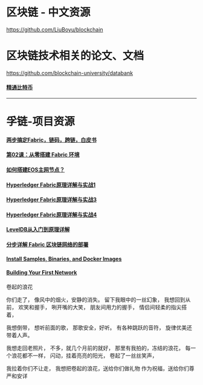# 区块链 - 中文资源
https://github.com/LiuBoyu/blockchain
# 区块链技术相关的论文、文档
https://github.com/blockchain-university/databank

#### [精通比特币](http://v1.8btc.com/books/261/master_bitcoin/_book/)

---
# 孚链-项目资源
#### [两步搞定Fabric，链码，跨链，白皮书](https://www.jianshu.com/p/68ae83fb3624)

#### [第02课：从零搭建 Fabric 环境](https://gitbook.cn/gitchat/column/5b1798c0a6e54424e9335528/topic/5b17adfda6e54424e9336432)
#### [如何搭建EOS主网节点？](https://juejin.im/post/5b67d96d6fb9a04f86065174)

#### [Hyperledger Fabric原理详解与实战1](https://juejin.im/post/5e8452516fb9a03c2e541178)
#### [Hyperledger Fabric原理详解与实战3](https://juejin.im/post/5e85d43551882573ac3cde3f)
#### [Hyperledger Fabric原理详解与实战4](https://juejin.im/post/5e86d809f265da47c8011ff1)

#### [LevelDB从入门到原理详解](https://www.jianshu.com/p/137eda069f36)
#### [分步详解 Fabric 区块链网络的部署](https://www.ibm.com/developerworks/cn/cloud/library/cl-lo-hyperledger-fabric-practice-analysis/index.html)

#### [Install Samples, Binaries, and Docker Images](https://hyperledger-fabric.readthedocs.io/en/latest/install.html)

#### [Building Your First Network](https://hyperledger-fabric.readthedocs.io/en/release-2.0/build_network.html)

卷起的浪花

你们走了，
像风中的烟火，安静的消失。
留下我眼中的一丝幻象，
我想回到从前，
欢笑和握手，
咧开嘴的大笑，
朋友间用力的握手，
情侣间轻柔的指尖搭着，

我想倒带，
想听前面的歌，
那歌安全，好听。
有各种跳跃的音符，
旋律优美还带着人声。

我想走回老照片，
不多，就几个月前的就好，
那里有我拍的，冻结的浪花，
每一个浪花都不一样，
闪动，挂着亮亮的阳光，
卷起了一丝丝笑声，

我拉着你们不让走，
我想把卷起的浪花，送给你们做礼物
作为祝福，送给你们尊严和安详

